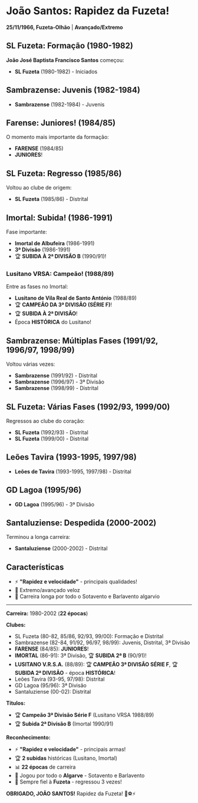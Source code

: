 # João Santos: Rapidez da Fuzeta!

**25/11/1966, Fuzeta-Olhão** | **Avançado/Extremo**

## SL Fuzeta: Formação (1980-1982)

**João José Baptista Francisco Santos** começou:
- **SL Fuzeta** (1980-1982) - Iniciados

## Sambrazense: Juvenis (1982-1984)

- **Sambrazense** (1982-1984) - Juvenis

## Farense: Juniores! (1984/85)

O momento mais importante da formação:
- **FARENSE** (1984/85)
- **JUNIORES**!

## SL Fuzeta: Regresso (1985/86)

Voltou ao clube de origem:
- **SL Fuzeta** (1985/86) - Distrital

## Imortal: Subida! (1986-1991)

Fase importante:
- **Imortal de Albufeira** (1986-1991)
- **3ª Divisão** (1986-1991)
- 🏆 **SUBIDA À 2ª DIVISÃO B** (1990/91)!

### Lusitano VRSA: Campeão! (1988/89)

Entre as fases no Imortal:
- **Lusitano de Vila Real de Santo António** (1988/89)
- 🏆 **CAMPEÃO DA 3ª DIVISÃO (SÉRIE F)**!
- 🏆 **SUBIDA À 2ª DIVISÃO**!
- Época **HISTÓRICA** do Lusitano!

## Sambrazense: Múltiplas Fases (1991/92, 1996/97, 1998/99)

Voltou várias vezes:
- **Sambrazense** (1991/92) - Distrital
- **Sambrazense** (1996/97) - 3ª Divisão
- **Sambrazense** (1998/99) - Distrital

## SL Fuzeta: Várias Fases (1992/93, 1999/00)

Regressos ao clube do coração:
- **SL Fuzeta** (1992/93) - Distrital
- **SL Fuzeta** (1999/00) - Distrital

## Leões Tavira (1993-1995, 1997/98)

- **Leões de Tavira** (1993-1995, 1997/98) - Distrital

## GD Lagoa (1995/96)

- **GD Lagoa** (1995/96) - 3ª Divisão

## Santaluziense: Despedida (2000-2002)

Terminou a longa carreira:
- **Santaluziense** (2000-2002) - Distrital

## Características

- ⚡ **"Rapidez e velocidade"** - principais qualidades!
- 🎯 Extremo/avançado veloz
- 🦁 Carreira longa por todo o Sotavento e Barlavento algarvio

---

**Carreira:** 1980-2002 (**22 épocas**)

**Clubes:**
- SL Fuzeta (80-82, 85/86, 92/93, 99/00): Formação e Distrital
- Sambrazense (82-84, 91/92, 96/97, 98/99): Juvenis, Distrital, 3ª Divisão
- **FARENSE** (84/85): **JUNIORES**!
- **IMORTAL** (86-91): 3ª Divisão, 🏆 **SUBIDA 2ª B** (90/91)!
- **LUSITANO V.R.S.A.** (88/89): 🏆 **CAMPEÃO 3ª DIVISÃO SÉRIE F**, 🏆 **SUBIDA 2ª DIVISÃO** - época **HISTÓRICA**!
- Leões Tavira (93-95, 97/98): Distrital
- GD Lagoa (95/96): 3ª Divisão
- Santaluziense (00-02): Distrital

**Títulos:**
- 🏆 **Campeão 3ª Divisão Série F** (Lusitano VRSA 1988/89)
- 🏆 **Subida 2ª Divisão B** (Imortal 1990/91)

**Reconhecimento:**
- ⚡ **"Rapidez e velocidade"** - principais armas!
- 🏆 **2 subidas** históricas (Lusitano, Imortal)
- 📊 **22 épocas** de carreira
- 🦁 Jogou por todo o **Algarve** - Sotavento e Barlavento
- 🏡 Sempre fiel à **Fuzeta** - regressou 3 vezes!

**OBRIGADO, JOÃO SANTOS!** Rapidez da Fuzeta! 🦁⚽⚡

